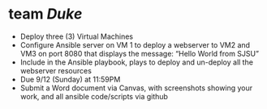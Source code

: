 # team *Duke*

- Deploy three (3) Virtual Machines
- Configure Ansible server on VM 1 to deploy a webserver to VM2 and VM3 on port 8080 that displays the message: “Hello World from SJSU”
- Include in the Ansible playbook, plays to deploy and un-deploy all the webserver resources
- Due 9/12 (Sunday) at 11:59PM
- Submit a Word document via Canvas, with screenshots showing your work, and all ansible code/scripts via github
